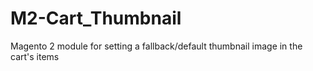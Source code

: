 # M2-Cart_Thumbnail
Magento 2 module for setting a fallback/default thumbnail image in the cart's items
